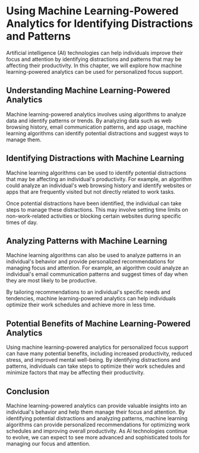 Using Machine Learning-Powered Analytics for Identifying Distractions and Patterns
=========================================================================================================================================================

Artificial intelligence (AI) technologies can help individuals improve their focus and attention by identifying distractions and patterns that may be affecting their productivity. In this chapter, we will explore how machine learning-powered analytics can be used for personalized focus support.

Understanding Machine Learning-Powered Analytics
------------------------------------------------

Machine learning-powered analytics involves using algorithms to analyze data and identify patterns or trends. By analyzing data such as web browsing history, email communication patterns, and app usage, machine learning algorithms can identify potential distractions and suggest ways to manage them.

Identifying Distractions with Machine Learning
----------------------------------------------

Machine learning algorithms can be used to identify potential distractions that may be affecting an individual's productivity. For example, an algorithm could analyze an individual's web browsing history and identify websites or apps that are frequently visited but not directly related to work tasks.

Once potential distractions have been identified, the individual can take steps to manage these distractions. This may involve setting time limits on non-work-related activities or blocking certain websites during specific times of day.

Analyzing Patterns with Machine Learning
----------------------------------------

Machine learning algorithms can also be used to analyze patterns in an individual's behavior and provide personalized recommendations for managing focus and attention. For example, an algorithm could analyze an individual's email communication patterns and suggest times of day when they are most likely to be productive.

By tailoring recommendations to an individual's specific needs and tendencies, machine learning-powered analytics can help individuals optimize their work schedules and achieve more in less time.

Potential Benefits of Machine Learning-Powered Analytics
--------------------------------------------------------

Using machine learning-powered analytics for personalized focus support can have many potential benefits, including increased productivity, reduced stress, and improved mental well-being. By identifying distractions and patterns, individuals can take steps to optimize their work schedules and minimize factors that may be affecting their productivity.

Conclusion
----------

Machine learning-powered analytics can provide valuable insights into an individual's behavior and help them manage their focus and attention. By identifying potential distractions and analyzing patterns, machine learning algorithms can provide personalized recommendations for optimizing work schedules and improving overall productivity. As AI technologies continue to evolve, we can expect to see more advanced and sophisticated tools for managing our focus and attention.
